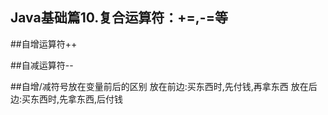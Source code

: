 Java基础篇10.复合运算符：+=,-=等
---

##自增运算符++

##自减运算符--

##自增/减符号放在变量前后的区别
放在前边:买东西时,先付钱,再拿东西
放在后边:买东西时,先拿东西,后付钱